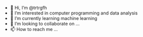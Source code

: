 - 👋 Hi, I’m @trtrgfh
- 👀 I’m interested in computer programming and data analysis
- 🌱 I’m currently learning machine learning
- 💞️ I’m looking to collaborate on ...
- 📫 How to reach me ...

<!---
trtrgfh/trtrgfh is a ✨ special ✨ repository because its `README.md` (this file) appears on your GitHub profile.
You can click the Preview link to take a look at your changes.
--->
